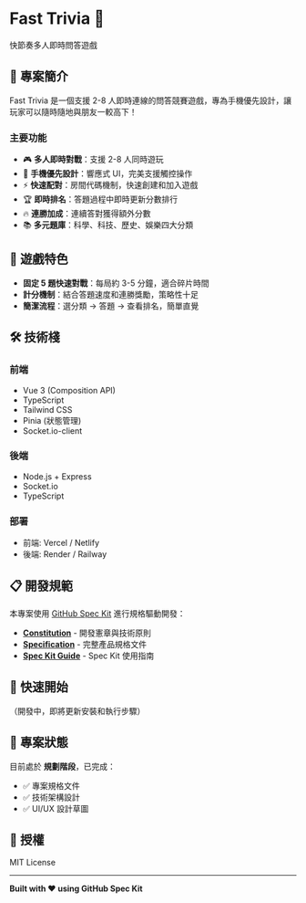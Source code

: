 # Fast Trivia 🎯

快節奏多人即時問答遊戲

## 📖 專案簡介

Fast Trivia 是一個支援 2-8 人即時連線的問答競賽遊戲，專為手機優先設計，讓玩家可以隨時隨地與朋友一較高下！

### 主要功能

- 🎮 **多人即時對戰**：支援 2-8 人同時遊玩
- 📱 **手機優先設計**：響應式 UI，完美支援觸控操作
- ⚡ **快速配對**：房間代碼機制，快速創建和加入遊戲
- 🏆 **即時排名**：答題過程中即時更新分數排行
- 🔥 **連勝加成**：連續答對獲得額外分數
- 📚 **多元題庫**：科學、科技、歷史、娛樂四大分類

## 🎯 遊戲特色

- **固定 5 題快速對戰**：每局約 3-5 分鐘，適合碎片時間
- **計分機制**：結合答題速度和連勝獎勵，策略性十足
- **簡潔流程**：選分類 → 答題 → 查看排名，簡單直覺

## 🛠️ 技術棧

### 前端
- Vue 3 (Composition API)
- TypeScript
- Tailwind CSS
- Pinia (狀態管理)
- Socket.io-client

### 後端
- Node.js + Express
- Socket.io
- TypeScript

### 部署
- 前端: Vercel / Netlify
- 後端: Render / Railway

## 📋 開發規範

本專案使用 [GitHub Spec Kit](https://github.com/github/spec-kit) 進行規格驅動開發：

- **[Constitution](.specify/memory/constitution.md)** - 開發憲章與技術原則
- **[Specification](.specify/memory/specification.md)** - 完整產品規格文件
- **[Spec Kit Guide](SPECKIT_GUIDE.md)** - Spec Kit 使用指南

## 🚀 快速開始

（開發中，即將更新安裝和執行步驟）

## 📝 專案狀態

目前處於 **規劃階段**，已完成：
- ✅ 專案規格文件
- ✅ 技術架構設計
- ✅ UI/UX 設計草圖

## 📄 授權

MIT License

---

**Built with ❤️ using GitHub Spec Kit**
